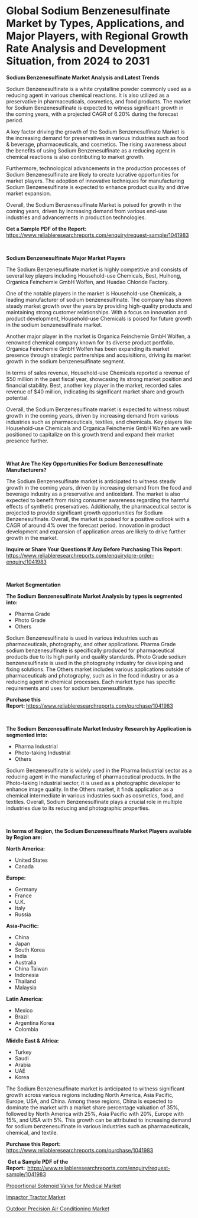<p><h1>Global Sodium Benzenesulfinate Market by Types, Applications, and Major Players, with Regional Growth Rate Analysis and Development Situation, from 2024 to 2031</h1></p><p><strong>Sodium Benzenesulfinate Market Analysis and Latest Trends</strong></p>
<p><p>Sodium Benzenesulfinate is a white crystalline powder commonly used as a reducing agent in various chemical reactions. It is also utilized as a preservative in pharmaceuticals, cosmetics, and food products. The market for Sodium Benzenesulfinate is expected to witness significant growth in the coming years, with a projected CAGR of 6.20% during the forecast period.</p><p>A key factor driving the growth of the Sodium Benzenesulfinate Market is the increasing demand for preservatives in various industries such as food & beverage, pharmaceuticals, and cosmetics. The rising awareness about the benefits of using Sodium Benzenesulfinate as a reducing agent in chemical reactions is also contributing to market growth.</p><p>Furthermore, technological advancements in the production processes of Sodium Benzenesulfinate are likely to create lucrative opportunities for market players. The adoption of innovative techniques for manufacturing Sodium Benzenesulfinate is expected to enhance product quality and drive market expansion.</p><p>Overall, the Sodium Benzenesulfinate Market is poised for growth in the coming years, driven by increasing demand from various end-use industries and advancements in production technologies.</p></p>
<p><strong>Get a Sample PDF of the Report:&nbsp;</strong> <a href="https://www.reliableresearchreports.com/enquiry/request-sample/1041983">https://www.reliableresearchreports.com/enquiry/request-sample/1041983</a></p>
<p>&nbsp;</p>
<p><strong>Sodium Benzenesulfinate Major Market Players</strong></p>
<p><p>The Sodium Benzenesulfinate market is highly competitive and consists of several key players including Household-use Chemicals, Best, Huihong, Organica Feinchemie GmbH Wolfen, and Huadao Chloride Factory.</p><p>One of the notable players in the market is Household-use Chemicals, a leading manufacturer of sodium benzenesulfinate. The company has shown steady market growth over the years by providing high-quality products and maintaining strong customer relationships. With a focus on innovation and product development, Household-use Chemicals is poised for future growth in the sodium benzenesulfinate market.</p><p>Another major player in the market is Organica Feinchemie GmbH Wolfen, a renowned chemical company known for its diverse product portfolio. Organica Feinchemie GmbH Wolfen has been expanding its market presence through strategic partnerships and acquisitions, driving its market growth in the sodium benzenesulfinate segment.</p><p>In terms of sales revenue, Household-use Chemicals reported a revenue of $50 million in the past fiscal year, showcasing its strong market position and financial stability. Best, another key player in the market, recorded sales revenue of $40 million, indicating its significant market share and growth potential.</p><p>Overall, the Sodium Benzenesulfinate market is expected to witness robust growth in the coming years, driven by increasing demand from various industries such as pharmaceuticals, textiles, and chemicals. Key players like Household-use Chemicals and Organica Feinchemie GmbH Wolfen are well-positioned to capitalize on this growth trend and expand their market presence further.</p></p>
<p>&nbsp;</p>
<p><strong>What Are The Key Opportunities For Sodium Benzenesulfinate Manufacturers?</strong></p>
<p><p>The Sodium Benzenesulfinate market is anticipated to witness steady growth in the coming years, driven by increasing demand from the food and beverage industry as a preservative and antioxidant. The market is also expected to benefit from rising consumer awareness regarding the harmful effects of synthetic preservatives. Additionally, the pharmaceutical sector is projected to provide significant growth opportunities for Sodium Benzenesulfinate. Overall, the market is poised for a positive outlook with a CAGR of around 4% over the forecast period. Innovation in product development and expansion of application areas are likely to drive further growth in the market.</p></p>
<p><strong>Inquire or Share Your Questions If Any Before Purchasing This Report:</strong> <a href="https://www.reliableresearchreports.com/enquiry/pre-order-enquiry/1041983">https://www.reliableresearchreports.com/enquiry/pre-order-enquiry/1041983</a></p>
<p>&nbsp;</p>
<p><strong>Market Segmentation</strong></p>
<p><strong>The Sodium Benzenesulfinate Market Analysis by types is segmented into:</strong></p>
<p><ul><li>Pharma Grade</li><li>Photo Grade</li><li>Others</li></ul></p>
<p><p>Sodium Benzenesulfinate is used in various industries such as pharmaceuticals, photography, and other applications. Pharma Grade sodium benzenesulfinate is specifically produced for pharmaceutical products due to its high purity and quality standards. Photo Grade sodium benzenesulfinate is used in the photography industry for developing and fixing solutions. The Others market includes various applications outside of pharmaceuticals and photography, such as in the food industry or as a reducing agent in chemical processes. Each market type has specific requirements and uses for sodium benzenesulfinate.</p></p>
<p><strong>Purchase this Report:&nbsp;</strong><a href="https://www.reliableresearchreports.com/purchase/1041983">https://www.reliableresearchreports.com/purchase/1041983</a></p>
<p>&nbsp;</p>
<p><strong>The Sodium Benzenesulfinate Market Industry Research by Application is segmented into:</strong></p>
<p><ul><li>Pharma Industrial</li><li>Photo-taking Industrial</li><li>Others</li></ul></p>
<p><p>Sodium Benzenesulfinate is widely used in the Pharma Industrial sector as a reducing agent in the manufacturing of pharmaceutical products. In the Photo-taking Industrial sector, it is used as a photographic developer to enhance image quality. In the Others market, it finds application as a chemical intermediate in various industries such as cosmetics, food, and textiles. Overall, Sodium Benzenesulfinate plays a crucial role in multiple industries due to its reducing and photographic properties.</p></p>
<p>&nbsp;</p>
<p><strong>In terms of Region, the Sodium Benzenesulfinate Market Players available by Region are:</strong></p>
<p>
    <p> <strong> North America: </strong>
        <ul>
            <li>United States</li>
            <li>Canada</li>
        </ul>
        </p> 
    <p> <strong> Europe: </strong>
        <ul>
            <li>Germany</li>
            <li>France</li>
            <li>U.K.</li>
            <li>Italy</li>
            <li>Russia</li>
        </ul>
        </p> 
    <p> <strong> Asia-Pacific: </strong>
        <ul>
            <li>China</li>
            <li>Japan</li>
            <li>South Korea</li>
            <li>India</li>
            <li>Australia</li>
            <li>China Taiwan</li>
            <li>Indonesia</li>
            <li>Thailand</li>
            <li>Malaysia</li>
        </ul>
        </p> 
    <p> <strong> Latin America: </strong>
        <ul>
            <li>Mexico</li>
            <li>Brazil</li>
            <li>Argentina Korea</li>
            <li>Colombia</li>
        </ul>
        </p> 
    <p> <strong> Middle East & Africa: </strong>
        <ul>
            <li>Turkey</li>
            <li>Saudi</li>
            <li>Arabia</li>
            <li>UAE</li>
            <li>Korea</li>
        </ul>
    </p>
    </p>
<p><p>The Sodium Benzenesulfinate market is anticipated to witness significant growth across various regions including North America, Asia Pacific, Europe, USA, and China. Among these regions, China is expected to dominate the market with a market share percentage valuation of 35%, followed by North America with 25%, Asia Pacific with 20%, Europe with 15%, and USA with 5%. This growth can be attributed to increasing demand for sodium benzenesulfinate in various industries such as pharmaceuticals, chemical, and textile.</p></p>
<p><strong>Purchase this Report: </strong><a href="https://www.reliableresearchreports.com/purchase/1041983">https://www.reliableresearchreports.com/purchase/1041983</a></p>
<p>&nbsp;<strong>Get a Sample PDF of the Report:&nbsp;&nbsp;</strong><a href="https://www.reliableresearchreports.com/enquiry/request-sample/1041983">https://www.reliableresearchreports.com/enquiry/request-sample/1041983</a></p>
<p><strong></strong></p>
<p><p><a href="https://view.publitas.com/reportprime-1/proportional-solenoid-valve-for-medical-market-with-the-goal-of-estimating-the-market-size-and-future-growth-potential-of-various-market-segments-based-on-component-applications-end-user-and-region/">Proportional Solenoid Valve for Medical Market</a></p><p><a href="https://view.publitas.com/reportprime-1/global-impactor-tractor-market-size-and-market-trends-insights-and-projections-from-2023-to-2030/">Impactor Tractor Market</a></p><p><a href="https://view.publitas.com/reportprime-1/outdoor-precision-air-conditioning-market-research-report-unlocks-analysis-on-the-market-financial-status-market-size-and-market-revenue-upto-2030/">Outdoor Precision Air Conditioning Market</a></p></p>
